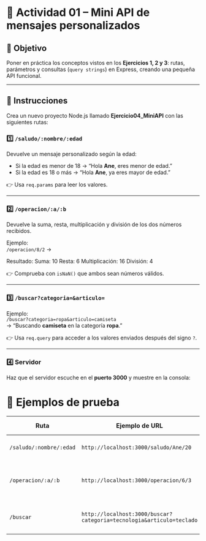 # 🧩 Actividad 01 – Mini API de mensajes personalizados

## 🎯 Objetivo
Poner en práctica los conceptos vistos en los **Ejercicios 1, 2 y 3**: rutas, parámetros y consultas (`query strings`) en Express, creando una pequeña API funcional.

---

## 📘 Instrucciones

Crea un nuevo proyecto Node.js llamado **Ejercicio04_MiniAPI** con las siguientes rutas:

### 1️⃣ `/saludo/:nombre/:edad`
Devuelve un mensaje personalizado según la edad:
- Si la edad es menor de 18 → “Hola **Ane**, eres menor de edad.”
- Si la edad es 18 o más → “Hola **Ane**, ya eres mayor de edad.”

👉 Usa `req.params` para leer los valores.

---

### 2️⃣ `/operacion/:a/:b`
Devuelve la suma, resta, multiplicación y división de los dos números recibidos.

Ejemplo:  
`/operacion/8/2` → 

Resultado:
Suma: 10
Resta: 6
Multiplicación: 16
División: 4

👉 Comprueba con `isNaN()` que ambos sean números válidos.

---

### 3️⃣ `/buscar?categoria=&articulo=`
Ejemplo:  
`/buscar?categoria=ropa&articulo=camiseta`  
→ “Buscando **camiseta** en la categoría **ropa**.”

👉 Usa `req.query` para acceder a los valores enviados después del signo `?`.

---

### 4️⃣ Servidor
Haz que el servidor escuche en el **puerto 3000** y muestre en la consola:  


# 🧪 Ejemplos de prueba

| Ruta | Ejemplo de URL | Resultado esperado |
|------|----------------|--------------------|
| `/saludo/:nombre/:edad` | `http://localhost:3000/saludo/Ane/20` | “Hola Ane, ya eres mayor de edad.” |
| `/operacion/:a/:b` | `http://localhost:3000/operacion/6/3` | “Suma: 9, Resta: 3, Multiplicación: 18, División: 2” |
| `/buscar` | `http://localhost:3000/buscar?categoria=tecnologia&articulo=teclado` | “Buscando teclado en la categoría tecnología.” |
